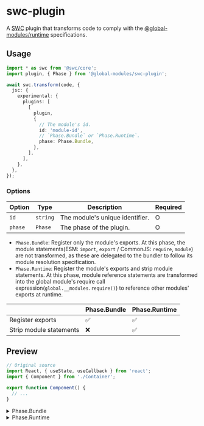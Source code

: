 # swc-plugin

A [SWC](https://swc.rs) plugin that transforms code to comply with the [@global-modules/runtime](https://github.com/leegeunhyeok/global-modules/tree/main/packages/runtime) specifications.

## Usage

```ts
import * as swc from '@swc/core';
import plugin, { Phase } from '@global-modules/swc-plugin';

await swc.transform(code, {
  jsc: {
    experimental: {
      plugins: [
        [
          plugin,
          {
            // The module's id.
            id: 'module-id',
            // `Phase.Bundle` or `Phase.Runtime`.
            phase: Phase.Bundle,
          },
        ],
      ],
    },
  },
});
```

### Options

| Option  | Type                     | Description                                | Required |
| ------- | ------------------------ | ------------------------------------------ | -------- |
| `id`    | `string`                 | The module's unique identifier.            | O        |
| `phase` | `Phase`                  | The phase of the plugin.                   | O        |

- `Phase.Bundle`: Register only the module's exports. At this phase, the module statements(ESM: `import`, `export` / CommonJS: `require`, `module`) are not transformed, as these are delegated to the bundler to follow its module resolution specification.
- `Phase.Runtime`: Register the module's exports and strip module statements. At this phase, module reference statements are transformed into the global module's require call expression(`global.__modules.require()`) to reference other modules' exports at runtime.

|                         | Phase.Bundle | Phase.Runtime |
| ----------------------- | ------------ | ------------- |
| Register exports        | ✅           | ✅            |
| Strip module statements | ❌           | ✅            |

## Preview

```ts
// Original source
import React, { useState, useCallback } from 'react';
import { Component } from './Container';

export function Component() {
  // ...
}
```

<details>

<summary>Phase.Bundle</summary>

```ts
import React, { useState, useCallback } from 'react';
import { Component } from './Container';
var __ctx = global.__modules.register('1');
function Component() {
  // ...
}
__x = Component;
__ctx.exports(function () {
  return {
    Component: __x,
  };
});
var __x;
export { __x as Component };
```

</details>

<details>

<summary>Phase.Runtime</summary>

```ts
var __ctx = global.__modules.getContext('1');
__ctx.reset();
var {
  default: React,
  useState,
  useCallback,
} = global.__modules.require('1000');
var { Component } = global.__modules.require('1234');
function Component() {
  // ...
}
__x = Component;
__ctx.exports(function () {
  return {
    Component: __x,
  };
});
var __x;
```

</details>
